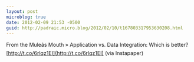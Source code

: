 ```yaml
---
layout: post
microblog: true
date: 2012-02-09 21:53 -0500
guid: http://padraic.micro.blog/2012/02/10/t167803317953630208.html
---
```

From the Muleâs Mouth » Application vs. Data Integration: Which is better? [http://t.co/6rlqz1EI](http://t.co/6rlqz1EI) (via Instapaper)
